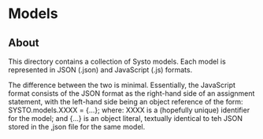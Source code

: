 # Models

## About

This directory contains a collection of Systo models.   Each model is represented in JSON (.json) and JavaScript (.js) formats.

The difference between the two is minimal.    Essentially, the JavaScript format consists of the JSON format as the right-hand side of an assignment statement, with the left-hand side being an object reference of the form:
SYSTO.models.XXXX = {...};
where:
   XXXX is a (hopefully unique) identifier for the model; and
   {...} is an object literal, textually identical to teh JSON stored in the ,json file for the same model.
